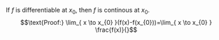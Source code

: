 If $f$ is differentiable at $x_{0}$, then $f$ is continous at $x_{0}$.
$$\text{Proof:} \lim_{ x \to x_{0} }(f(x)-f(x_{0}))=\lim_{ x \to x_{0} } \frac{f(x)}{}$$


